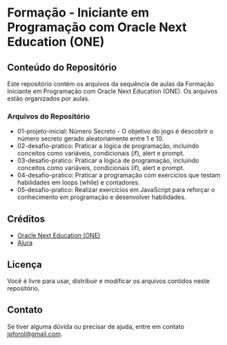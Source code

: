 # Formação - Iniciante em Programação com Oracle Next Education (ONE)

## Conteúdo do Repositório

Este repositório contém os arquivos da sequência de aulas da Formação Iniciante em Programação com Oracle Next Education (ONE). Os arquivos estão organizados por aulas.

### Arquivos do Repositório

* 01-projeto-inicial: Número Secreto - O objetivo do jogo é descobrir o número secreto gerado aleatoriamente entre 1 e 10.
* 02-desafio-pratico: Praticar a lógica de programação, incluindo conceitos como variáveis, condicionais (if), alert e prompt.
* 03-desafio-pratico: Praticar a lógica de programação, incluindo conceitos como variáveis, condicionais (if), alert e prompt.
* 04-desafio-pratico: Praticar a programação com exercícios que testam habilidades em loops (while) e contadores.
* 05-desafio-pratico: Realizar exercícios em JavaScript para reforçar o conhecimento em programação e desenvolver habilidades.

## Créditos

* [Oracle Next Education (ONE)](https://www.oracle.com/br/education/oracle-next-education/)
* [Alura](https://www.alura.com.br)

## Licença

Você é livre para usar, distribuir e modificar os arquivos contidos neste repositório.

## Contato

Se tiver alguma dúvida ou precisar de ajuda, entre em contato jpforol@gmail.com.
